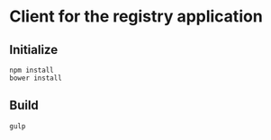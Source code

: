 # Client for the registry application

## Initialize
    npm install
    bower install

## Build
    gulp